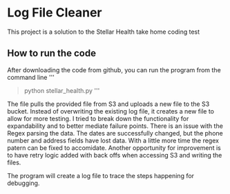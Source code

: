 # Log File Cleaner

This project is a solution to the Stellar Health take home coding test

## How to run the code

After downloading the code from github, you can run the program from the command line
'''
   > python stellar_health.py
'''

The file pulls the provided file from S3 and uploads a new file to the S3 bucket. Instead of overwriting the existing log file, it creates a new file to allow for more testing. I tried to break down the functionality for expandability and to better mediate failure points. There is an issue with the Regex parsing the data. The dates are successfully changed, but the phone number and address fields have lost data. With a little more time the regex patern can be fixed to accomidate. Another opportunity for improvement is to have retry logic added with back offs when accessing S3 and writing the files.

The program will create a log file to trace the steps happening for debugging.
